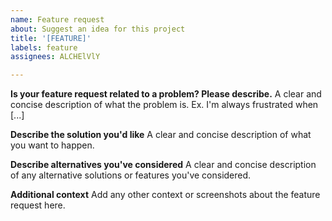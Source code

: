 ```yaml
---
name: Feature request
about: Suggest an idea for this project
title: '[FEATURE]'
labels: feature
assignees: ALCHElVlY

---
```


**Is your feature request related to a problem? Please describe.**
A clear and concise description of what the problem is. Ex. I'm always frustrated when [...]



**Describe the solution you'd like**
A clear and concise description of what you want to happen.



**Describe alternatives you've considered**
A clear and concise description of any alternative solutions or features you've considered.



**Additional context**
Add any other context or screenshots about the feature request here.
